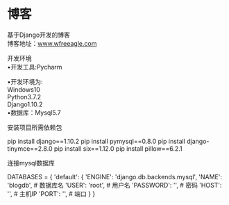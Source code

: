 # 博客                                                                                                                                   
基于Django开发的博客                                                                                                                     
博客地址：www.wfreeagle.com                                                                                                             
                                                                                                                                        
                                                                                                                                         
开发环境                                                                                                                                 
•开发工具:Pycharm
                                                                                                                                         
•开发环境为:                                                                                                                             
Windows10                                                                                                                               
Python3.7.2                                                                                                                             
Django1.10.2                                                                                                                             
•数据库：Mysql5.7                                                                                                                       


安装项目所需依赖包

pip install django==1.10.2
pip install pymysql==0.8.0
pip install django-tinymce==2.8.0
pip install six==1.12.0
pip install pillow==6.2.1

连接mysql数据库

DATABASES = {
'default': {
    'ENGINE': 'django.db.backends.mysql',
    'NAME': 'blogdb',  # 数据库名
    'USER': 'root',  # 用户名
    'PASSWORD': '',  # 密码
    'HOST': '',  # 主机IP
    'PORT': '',  # 端口
  }
}




